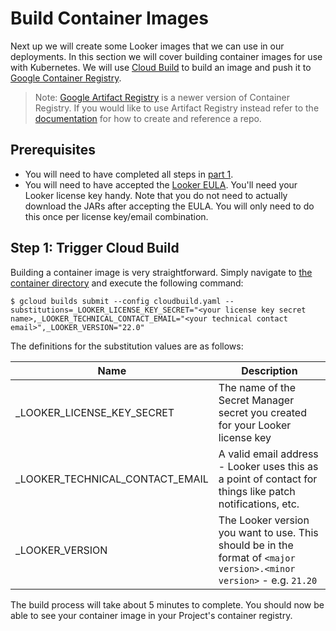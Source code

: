 # Build Container Images

Next up we will create some Looker images that we can use in our deployments. In this section we will cover building container images for use with Kubernetes. We will use [Cloud Build](https://cloud.google.com/build/docs/quickstart-build) to build an image and push it to [Google Container Registry](https://cloud.google.com/container-registry).

> Note: [Google Artifact Registry](https://cloud.google.com/artifact-registry) is a newer version of Container Registry. If you would like to use Artifact Registry instead refer to the [documentation](https://cloud.google.com/artifact-registry/docs/transition/transition-from-gcr) for how to create and reference a repo.

## Prerequisites

- You will need to have completed all steps in [part 1](./01_gcp_project_setup.md).
- You will need to have accepted the [Looker EULA](https://download.looker.com/validate). You'll need your Looker license key handy. Note that you do not need to actually download the JARs after accepting the EULA. You will only need to do this once per license key/email combination.

## Step 1: Trigger Cloud Build

Building a container image is very straightforward. Simply navigate to [the container directory](/builders/dockerfile) and execute the following command:

```
$ gcloud builds submit --config cloudbuild.yaml --substitutions=_LOOKER_LICENSE_KEY_SECRET="<your license key secret name>,_LOOKER_TECHNICAL_CONTACT_EMAIL="<your technical contact email>",_LOOKER_VERSION="22.0"
```

The definitions for the substitution values are as follows:

| Name                            | Description                                                                                                          |
|---------------------------------|----------------------------------------------------------------------------------------------------------------------|
| _LOOKER_LICENSE_KEY_SECRET      | The name of the Secret Manager secret you created for your Looker license key                                        |
| _LOOKER_TECHNICAL_CONTACT_EMAIL | A valid email address - Looker uses this as a point of contact for things like patch notifications, etc.              |
| _LOOKER_VERSION                 | The Looker version you want to use. This should be in the format of `<major version>.<minor version>` - e.g. `21.20` |

The build process will take about 5 minutes to complete. You should now be able to see your container image in your Project's container registry.
